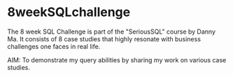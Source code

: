 # 8weekSQLchallenge
The 8 week SQL Challenge is part of the "SeriousSQL" course by Danny Ma. It consists of 8 case studies that highly resonate with business challenges one faces in real life.

AIM: To demonstrate my query abilities by sharing my work on various case studies. 
